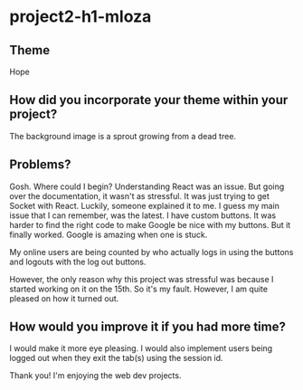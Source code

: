 # project2-h1-mloza

## Theme 
Hope

## How did you incorporate your theme within your project?
The background image is a sprout growing from a dead tree.

## Problems?
Gosh. Where could I begin? Understanding React was an issue. But going over
the documentation, it wasn't as stressful. It was just trying to get Socket
with React. Luckily, someone explained it to me. I guess my main issue that
I can remember, was the latest. I have custom buttons. It was harder to find
the right code to make Google be nice with my buttons. But it finally worked.
Google is amazing when one is stuck.

My online users are being counted by who actually logs in using the buttons
and logouts with the log out buttons.

However, the only reason why this project was stressful was because I started
working on it on the 15th. So it's my fault. However, I am quite pleased on
how it turned out.

## How would you improve it if you had more time?
I would make it more eye pleasing. I would also implement users being
logged out when they exit the tab(s) using the session id.

Thank you! I'm enjoying the web dev projects.